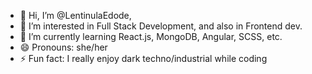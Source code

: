 - 👋 Hi, I’m @LentinulaEdode, 
- 👀 I’m interested in Full Stack Development, and also in Frontend dev.
- 🌱 I’m currently learning React.js, MongoDB, Angular, SCSS, etc.
- 😄 Pronouns: she/her
- ⚡ Fun fact: I really enjoy dark techno/industrial while coding

<!---
LentinulaEdode/LentinulaEdode is a ✨ special ✨ repository because its `README.md` (this file) appears on your GitHub profile.
You can click the Preview link to take a look at your changes.
--->
